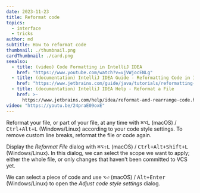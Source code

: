 ```yaml
---
date: 2023-11-23
title: Reformat code
topics:
  - interface
  - tricks
author: md
subtitle: How to reformat code
thumbnail: ./thumbnail.png
cardThumbnail: ./card.png
seealso:
  - title: (video) Code Formatting in IntelliJ IDEA
    href: "https://www.youtube.com/watch?v=vjVWjocENLg"
  - title: (documentation) IntelliJ IDEA Guide - Reformatting Code in IntelliJ IDEA
    href: "https://www.jetbrains.com/guide/java/tutorials/reformatting-code/"
  - title: (documentation) IntelliJ IDEA Help - Reformat a File
    href: >-
      https://www.jetbrains.com/help/idea/reformat-and-rearrange-code.html#reformat_file
video: "https://youtu.be/24praE09oxE"
---
```


Reformat your file, or part of your file, at any time with <kbd>⌘⌥L</kbd> (macOS) / <kbd>Ctrl+Alt+L</kbd> (Windows/Linux) according to your code style settings.
To remove custom line breaks, reformat the file or code again.

Display the _Reformat File_ dialog with <kbd>⌘⌥⇧L</kbd> (macOS) / <kbd>Ctrl+Alt+Shift+L</kbd> (Windows/Linux). In this dialog, we can select the scope we want to apply; either the whole file, or only changes that haven't been committed to VCS yet.

We can select a piece of code and use <kbd>⌥⏎</kbd> (macOS) / <kbd>Alt+Enter</kbd> (Windows/Linux) to open the _Adjust code style settings_ dialog.
